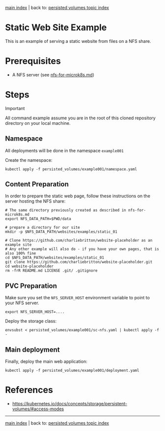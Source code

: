 [main index](../README.md) | back to: [persisted volumes topic index](./README.md)

# Static Web Site Example

This is an example of serving a static website from files on a NFS share.

# Prerequisites

* A NFS server (see [nfs-for-microk8s.md](./nfs-for-microk8s.md))

# Steps

> [!IMPORTANT]
> All command example assume you are in the root of this cloned repository directory on your local machine.

## Namespace

All deployments will be done in the namespace `example001`

Create the namespace:

```shell
kubectl apply -f persisted_volumes/example001/namespace.yaml 
```

## Content Preparation

In order to prepare the static web page, follow these instructions on the server hosting the NFS share:

```shell
# The same directory previously created as described in nfs-for-microk8s.md
export NFS_DATA_PATH=$PWD/data

# prepare a directory for our site
mkdir -p $NFS_DATA_PATH/websites/examples/static_01

# Clone https://github.com/charliebritton/website-placeholder as an example site
# Any other example will also do - if you have your own pages, that is also 100% fine
cd $NFS_DATA_PATH/websites/examples/static_01
git clone https://github.com/charliebritton/website-placeholder.git
cd website-placeholder
rm -frR README.md LICENSE .git/ .gitignore
```

## PVC Preparation

Make sure you set the `NFS_SERVER_HOST` environment variable to point to your NFS server.

```shell
export NFS_SERVER_HOST=....
```

Deploy the storage class:

```shell
envsubst < persisted_volumes/example001/sc-nfs.yaml | kubectl apply -f -
```

## Main deployment

Finally, deploy the main web application:

```shell
kubectl apply -f persisted_volumes/example001/deployment.yaml 
```

# References

* https://kubernetes.io/docs/concepts/storage/persistent-volumes/#access-modes

<hr />

[main index](../README.md) | back to: [persisted volumes topic index](./README.md)
